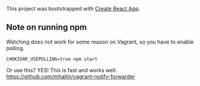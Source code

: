 This project was bootstrapped with [Create React App](https://github.com/facebookincubator/create-react-app).

## Note on running npm

Watching does not work for some reason on Vagrant, so you have to enable polling.

```
CHOKIDAR_USEPOLLING=true npm start
```

Or use this?
YES! This is fast and works well.
https://github.com/mhallin/vagrant-notify-forwarder
